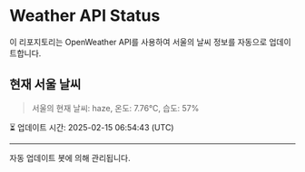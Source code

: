 
# Weather API Status

이 리포지토리는 OpenWeather API를 사용하여 서울의 날씨 정보를 자동으로 업데이트합니다.

## 현재 서울 날씨
> 서울의 현재 날씨: haze, 온도: 7.76°C, 습도: 57%

⏳ 업데이트 시간: 2025-02-15 06:54:43 (UTC)

---
자동 업데이트 봇에 의해 관리됩니다.
